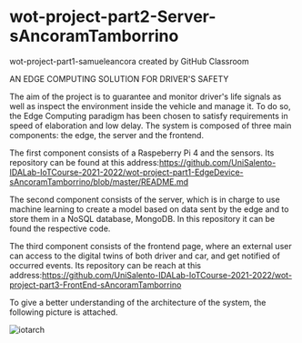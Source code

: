# wot-project-part2-Server-sAncoramTamborrino
wot-project-part1-samueleancora created by GitHub Classroom

AN EDGE COMPUTING SOLUTION FOR DRIVER'S SAFETY

The aim of the project is to guarantee and monitor driver's life signals as well as inspect the environment inside the vehicle and manage it. To do so, the Edge Computing paradigm has been chosen to satisfy requirements in speed of elaboration and low delay. The system is composed of three main components: the edge, the server and the frontend.

The first component consists of a Raspeberry Pi 4 and the sensors. Its repository can be found at this address:https://github.com/UniSalento-IDALab-IoTCourse-2021-2022/wot-project-part1-EdgeDevice-sAncoramTamborrino/blob/master/README.md

The second component consists of the server, which is in charge to use machine learning to create a model based on data sent by the edge and to store them in a NoSQL database, MongoDB. In this repository it can be found the respective code.

The third component consists of the frontend page, where an external user can access to the digital twins of both driver and car, and get notified of occurred events. Its repository can be reach at this address:https://github.com/UniSalento-IDALab-IoTCourse-2021-2022/wot-project-part3-FrontEnd-sAncoramTamborrino

To give a better understanding of the architecture of the system, the following picture is attached.


![iotarch](https://user-images.githubusercontent.com/106089600/202003221-f3a556e3-e22e-4b43-8f91-3e7255d2c3a8.png)
